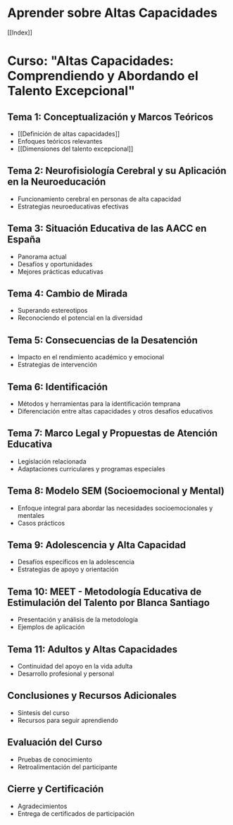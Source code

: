 # Aprender sobre Altas Capacidades

[[Index]]

# Curso: "Altas Capacidades: Comprendiendo y Abordando el Talento Excepcional"

## Tema 1: Conceptualización y Marcos Teóricos
- [[Definición de altas capacidades]]
- Enfoques teóricos relevantes
- [[Dimensiones del talento excepcional]]

## Tema 2: Neurofisiología Cerebral y su Aplicación en la Neuroeducación
- Funcionamiento cerebral en personas de alta capacidad
- Estrategias neuroeducativas efectivas

## Tema 3: Situación Educativa de las AACC en España
- Panorama actual
- Desafíos y oportunidades
- Mejores prácticas educativas

## Tema 4: Cambio de Mirada
- Superando estereotipos
- Reconociendo el potencial en la diversidad

## Tema 5: Consecuencias de la Desatención
- Impacto en el rendimiento académico y emocional
- Estrategias de intervención

## Tema 6: Identificación
- Métodos y herramientas para la identificación temprana
- Diferenciación entre altas capacidades y otros desafíos educativos

## Tema 7: Marco Legal y Propuestas de Atención Educativa
- Legislación relacionada
- Adaptaciones curriculares y programas especiales

## Tema 8: Modelo SEM (Socioemocional y Mental)
- Enfoque integral para abordar las necesidades socioemocionales y mentales
- Casos prácticos

## Tema 9: Adolescencia y Alta Capacidad
- Desafíos específicos en la adolescencia
- Estrategias de apoyo y orientación

## Tema 10: MEET - Metodología Educativa de Estimulación del Talento por Blanca Santiago
- Presentación y análisis de la metodología
- Ejemplos de aplicación

## Tema 11: Adultos y Altas Capacidades
- Continuidad del apoyo en la vida adulta
- Desarrollo profesional y personal

## Conclusiones y Recursos Adicionales
- Síntesis del curso
- Recursos para seguir aprendiendo

## Evaluación del Curso
- Pruebas de conocimiento
- Retroalimentación del participante

## Cierre y Certificación
- Agradecimientos
- Entrega de certificados de participación

